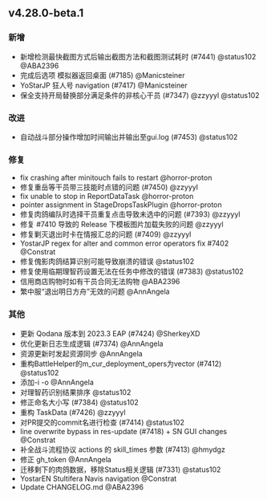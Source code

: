 ## v4.28.0-beta.1

### 新增

- 新增检测最快截图方式后输出截图方法和截图测试耗时 (#7441) @status102 @ABA2396
- 完成后选项 模拟器返回桌面 (#7185) @Manicsteiner
- YoStarJP 狂人号 navigation (#7417) @Manicsteiner
- 保全支持开局替换部分满足条件的非核心干员 (#7347) @zzyyyl @status102

### 改进

- 自动战斗部分操作增加时间输出并输出至gui.log (#7453) @status102

### 修复

- fix crashing after minitouch fails to restart @horror-proton
- 修复重岳等干员带三技能时点错的问题 (#7450) @zzyyyl
- fix unable to stop in ReportDataTask @horror-proton
- pointer assignment in StageDropsTaskPlugin @horror-proton
- 修复肉鸽编队时选择干员重复点击导致未选中的问题 (#7393) @zzyyyl
- 修复 #7410 导致的 Release 下模板图片加载失败的问题 @zzyyyl
- 修复剿灭退出时卡在情报汇总的问题 (#7409) @zzyyyl
- YostarJP regex for alter and common error operators fix #7402 @Constrat
- 修复傀影肉鸽结算识别可能导致崩溃的错误 @status102
- 修复使用临期理智药设置无法在任务中修改的错误 (#7383) @status102
- 信用商店购物时如有干员合同无法购物 @ABA2396
- 繁中服“退出明日方舟”无效的问题 @AnnAngela

### 其他

- 更新 Qodana 版本到 2023.3 EAP (#7424) @SherkeyXD
- 优化更新日志生成逻辑 (#7374) @AnnAngela
- 资源更新时发起资源同步 @AnnAngela
- 重构BattleHelper的m_cur_deployment_opers为vector (#7412) @status102
- 添加-i -o @AnnAngela
- 对理智药识别结果排序 @status102
- 修正命名大小写 (#7384) @status102
- 重构 TaskData (#7426) @zzyyyl
- 对PR提交的commit名进行检查 (#7414) @status102
- line overwrite bypass in res-update (#7418) + SN GUI changes @Constrat
- 补全战斗流程协议 actions 的 skill_times 参数 (#7413) @hmydgz
- 修正 gh_token @AnnAngela
- 迁移剩下的肉鸽数据，移除Status相关逻辑 (#7331) @status102
- YostarEN Stultifera Navis navigation @Constrat
- Update CHANGELOG.md @ABA2396
